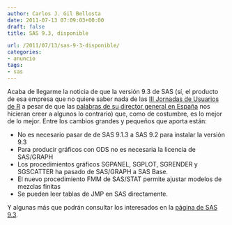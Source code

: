 ```yaml
---
author: Carlos J. Gil Bellosta
date: 2011-07-13 07:09:03+00:00
draft: false
title: SAS 9.3, disponible

url: /2011/07/13/sas-9-3-disponible/
categories:
- anuncio
tags:
- sas
---
```


Acaba de llegarme la noticia de que la versión 9.3 de SAS (sí, el producto de esa empresa que no quiere saber nada de las [III Jornadas de Usuarios de R](http://www.usar.org.es) a pesar de que las [palabras de su director general en España](http://www.sas.com/offices/europe/spain/news/codigor.html) nos hicieran creer a algunos lo contrario) que, como de costumbre, es lo mejor de lo mejor. Entre los cambios grandes y pequeños que aporta están:



* No es necesario pasar de de SAS 9.1.3 a SAS 9.2 para instalar la versión 9.3
* Para producir gráficos con ODS no es necesaria la licencia de SAS/GRAPH
* Los procedimientos gráficos SGPANEL, SGPLOT, SGRENDER y SGSCATTER ha pasado de SAS/GRAPH a SAS Base.
* El nuevo procedimiento FMM de SAS/STAT permite ajustar modelos de mezclas finitas
* Se pueden leer tablas de JMP en SAS directamente.


Y algunas más que podrán consultar los interesados en la [página de SAS 9.3](http://www.sas.com/software/sas9/).
